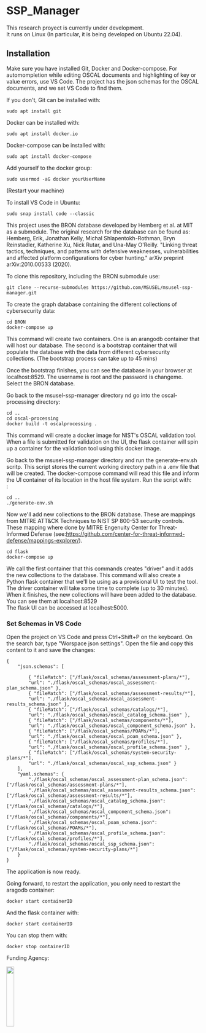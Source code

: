 # SSP_Manager

This research proyect is currently under development. <br />
It runs on Linux (In particular, it is being developed on Ubuntu 22.04). <br />

## Installation
Make sure you have installed Git, Docker and Docker-compose. For automompletion while editing OSCAL documents and highlighting of key or value errors, use VS Code. The project has the json schemas for the OSCAL documents, and we set VS Code to find them.<br />

If you don't, Git can be installed with: <br />
```
sudo apt install git 
```

Docker can be installed with: <br />
```
sudo apt install docker.io
```

Docker-compose can be installed with: <br />
```
sudo apt install docker-compose 
```

Add yourself to the docker group: <br />
```
sudo usermod -aG docker yourUserName 
```

(Restart your machine) <br />

To install VS Code in Ubuntu:
```
sudo snap install code --classic
```

This project uses the BRON database developed by Hemberg et al. at MIT as a submodule. The original research for the database can be found as: <br /> 
Hemberg, Erik, Jonathan Kelly, Michal Shlapentokh-Rothman, Bryn Reinstadler, Katherine Xu, Nick Rutar, and Una-May O'Reilly. "Linking threat tactics, techniques, and patterns with defensive weaknesses, vulnerabilities and affected platform configurations for cyber hunting." arXiv preprint arXiv:2010.00533 (2020). <br />

To clone this repository, including the BRON submodule use: <br />
```
git clone --recurse-submodules https://github.com/MSUSEL/msusel-ssp-manager.git 
```

To create the graph database containing the different collections of cybersecurity data: <br />
```
cd BRON 
docker-compose up 
```
This command will create two containers. One is an arangodb container that will host our database. The second is a bootstrap container that will populate the database with the data from different cybersecurity collections. (The bootstrap process can take up to 45 mins) <br />

Once the bootstrap finishes, you can see the database in your browser at localhost:8529. The username is root and the password is changeme. Select the BRON database. <br />

Go back to the msusel-ssp-manager directory nd go into the oscal-processing directory: <br />
```
cd .. 
cd oscal-processing 
docker build -t oscalprocessing .
```

This command will create a docker image for NIST's OSCAL validation tool. When a file is submitted for validation on the UI, the flask container will spin up a container for the validation tool using this docker image. <br />

Go back to the msusel-ssp-manager directory and run the generate-env.sh scritp. This script stores the current working directory path in a .env file that will be created. The docker-compose command will read this file and inform the UI container of its location in the host file system. Run the script with: <br />: 
```
cd ..  
./generate-env.sh  
```


Now we'll add new collections to the BRON database. These are mappings from MITRE ATT&CK Techniques to NIST SP 800-53 security controls. These mapping where done by MITRE Engenuity Center for Threat-Informed Defense (see:https://github.com/center-for-threat-informed-defense/mappings-explorer/). <br />
```
cd flask
docker-compose up
```

We call the first container that this commands creates "driver" and it adds the new collections to the database. This command will also create a Python flask container that we'll be using as a provisional UI to test the tool. The driver container will take some time to complete (up to 30 minutes). When it finishes, the new collections will have been added to the database. You can see them at localhost:8529 <br />
The flask UI can be accessed at localhost:5000. <br />

### Set Schemas in VS Code
Open the project on VS Code and press Ctrl+Shift+P on the keyboard. On the search bar, type "Worspace json settings". Open the file and copy this content to it and save the changes:<br />
```
{
    "json.schemas": [
        
        { "fileMatch": ["/flask/oscal_schemas/assessment-plans/*"], 
        "url": "./flask/oscal_schemas/oscal_assessment-plan_schema.json" },
        { "fileMatch": ["/flask/oscal_schemas/assessment-results/*"],
        "url": "./flask/oscal_schemas/oscal_assessment-results_schema.json" },
        { "fileMatch": ["/flask/oscal_schemas/catalogs/*"],
        "url": "./flask/oscal_schemas/oscal_catalog_schema.json" },
        { "fileMatch": ["/flask/oscal_schemas/components/*"],
        "url": "./flask/oscal_schemas/oscal_component_schema.json" },
        { "fileMatch": ["/flask/oscal_schemas/POAMs/*"],
        "url": "./flask/oscal_schemas/oscal_poam_schema.json" },
        { "fileMatch": ["/flask/oscal_schemas/profiles/*"],
        "url": "./flask/oscal_schemas/oscal_profile_schema.json" },
        { "fileMatch": ["/flask/oscal_schemas/system-security-plans/*"],
        "url": "./flask/oscal_schemas/oscal_ssp_schema.json" }
    ],
    "yaml.schemas": {
        "./flask/oscal_schemas/oscal_assessment-plan_schema.json": ["/flask/oscal_schemas/assessment-plans/*"],
        "./flask/oscal_schemas/oscal_assessment-results_schema.json": ["/flask/oscal_schemas/assessment-results/*"],
        "./flask/oscal_schemas/oscal_catalog_schema.json": ["/flask/oscal_schemas/catalogs/*"],
        "./flask/oscal_schemas/oscal_component_schema.json": ["/flask/oscal_schemas/components/*"],
        "./flask/oscal_schemas/oscal_poam_schema.json": ["/flask/oscal_schemas/POAMs/*"],
        "./flask/oscal_schemas/oscal_profile_schema.json": ["/flask/oscal_schemas/profiles/*"],
        "./flask/oscal_schemas/oscal_ssp_schema.json": ["/flask/oscal_schemas/system-security-plans/*"]
    }
}
```

The application is now ready. <br />

Going forward, to restart the application, you only need to restart the aragodb container:  <br />
```
docker start containerID
```

And the flask container with: <br />
```
docker start containerID 
```

You can stop them with: <br />
```
docker stop containerID
```

Funding Agency:   <br />

[<img src="https://www.cisa.gov/profiles/cisad8_gov/themes/custom/gesso/dist/images/backgrounds/6fdaa25709d28dfb5cca.svg" width="20%" height="20%">](https://www.cisa.gov/)


